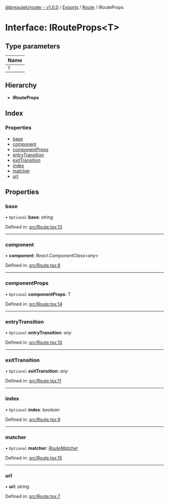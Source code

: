 [@breautek/router - v1.0.0](../README.md) / [Exports](../modules.md) / [Route](../modules/route.md) / IRouteProps

# Interface: IRouteProps<T\>

## Type parameters

Name |
------ |
`T` |

## Hierarchy

* **IRouteProps**

## Index

### Properties

* [base](route.irouteprops.md#base)
* [component](route.irouteprops.md#component)
* [componentProps](route.irouteprops.md#componentprops)
* [entryTransition](route.irouteprops.md#entrytransition)
* [exitTransition](route.irouteprops.md#exittransition)
* [index](route.irouteprops.md#index)
* [matcher](route.irouteprops.md#matcher)
* [url](route.irouteprops.md#url)

## Properties

### base

• `Optional` **base**: *string*

Defined in: [src/Route.tsx:13](https://github.com/breautek/router/blob/d7a4785/src/Route.tsx#L13)

___

### component

• **component**: *React.ComponentClass*<*any*\>

Defined in: [src/Route.tsx:8](https://github.com/breautek/router/blob/d7a4785/src/Route.tsx#L8)

___

### componentProps

• `Optional` **componentProps**: T

Defined in: [src/Route.tsx:14](https://github.com/breautek/router/blob/d7a4785/src/Route.tsx#L14)

___

### entryTransition

• `Optional` **entryTransition**: *any*

Defined in: [src/Route.tsx:10](https://github.com/breautek/router/blob/d7a4785/src/Route.tsx#L10)

___

### exitTransition

• `Optional` **exitTransition**: *any*

Defined in: [src/Route.tsx:11](https://github.com/breautek/router/blob/d7a4785/src/Route.tsx#L11)

___

### index

• `Optional` **index**: *boolean*

Defined in: [src/Route.tsx:9](https://github.com/breautek/router/blob/d7a4785/src/Route.tsx#L9)

___

### matcher

• `Optional` **matcher**: [*RouteMatcher*](../classes/routematcher.routematcher-1.md)

Defined in: [src/Route.tsx:15](https://github.com/breautek/router/blob/d7a4785/src/Route.tsx#L15)

___

### url

• **url**: *string*

Defined in: [src/Route.tsx:7](https://github.com/breautek/router/blob/d7a4785/src/Route.tsx#L7)
